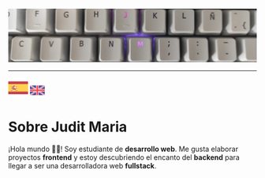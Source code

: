 <!-- Código README.md -->

<!-- Imagen de portada | ![alt](link)-->
![portadaReadmejuditmariaproject](https://github.com/juditmariaproject/juditmariaproject/blob/main/readmeCoverGithub.jpeg)

<hr>

<!-- Selector de idioma -->
<div align="left" style="border: none;>
  <table>
    <tr>
      <td>
        <a href="https://github.com/juditmariaproject/juditmariaproject-es">
          <img 
              src="https://github.com/juditmariaproject/juditmariaproject/blob/main/spain.png"
              alt="Español"
              width="40"
          >
        </a>
      </td>
      <td>
        <a href="https://github.com/juditmariaproject/">
          <img 
            src="https://github.com/juditmariaproject/juditmariaproject/blob/main/united-kingdom.png"
            alt="English"
            width="30"
          >
        </a>
      </td>
    </tr>
  </table>
</div>

<!--  Sobre mí -->
# Sobre Judit Maria
¡Hola mundo 👋🏽! Soy estudiante de **desarrollo web**. Me gusta elaborar proyectos **frontend** y estoy descubriendo el encanto del **backend** para llegar a ser una desarrolladora web **fullstack**.

<!-- Tecnologías -->

<!-- Proyectos -->

<!-- Datos curiosos -->
